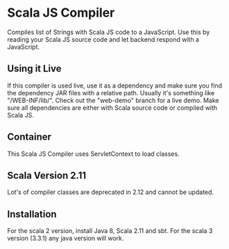 Scala JS Compiler
=================
Compiles list of Strings with Scala JS code to a JavaScript. Use this by reading your Scala JS source code and let backend respond with a JavaScript.


Using it Live
-------------
If this compiler is used live, use it as a dependency and make sure you find the dependency JAR files with a relative path. Usually it's something like "/WEB-INF/lib/". Check out the "web-demo" branch for a live demo. Make sure all dependencies are either with Scala source code or compiled with Scala JS.


Container
---------
This Scala JS Compiler uses ServletContext to load classes.


Scala Version 2.11
------------------

Lot's of compiler classes are deprecated in 2.12 and cannot be updated.


Installation
------------
For the scala 2 version, install Java 8, Scala 2.11 and sbt.
For the scala 3 version (3.3.1) any java version will work.

